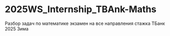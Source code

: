 # 2025WS_Internship_TBAnk-Maths
Разбор задач по математике экзамен на все направления стажка ТБанк 2025 Зима
